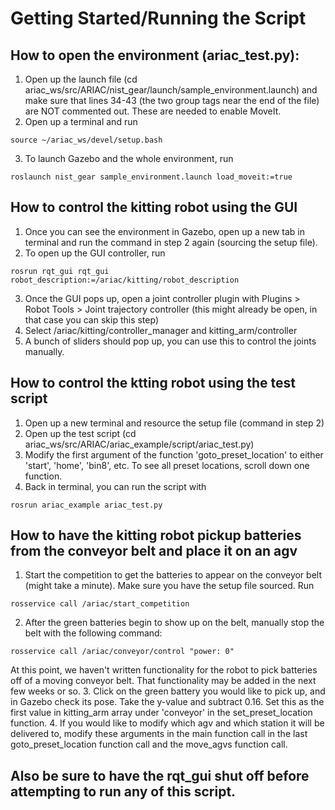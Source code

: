 # Getting Started/Running the Script

## How to open the environment (ariac_test.py):
1. Open up the launch file (cd ariac_ws/src/ARIAC/nist_gear/launch/sample_environment.launch) and make sure that lines 34-43 (the two group tags near the end of the file) are NOT commented out. These are needed to enable MoveIt.
2. Open up a terminal and run
```
source ~/ariac_ws/devel/setup.bash
```
3. To launch Gazebo and the whole environment, run
```
roslaunch nist_gear sample_environment.launch load_moveit:=true
```

## How to control the kitting robot using the GUI
1. Once you can see the environment in Gazebo, open up a new tab in terminal and run the command in step 2 again (sourcing the setup file).
2. To open up the GUI controller, run
```
rosrun rqt_gui rqt_gui robot_description:=/ariac/kitting/robot_description
```
3. Once the GUI pops up, open a joint controller plugin with Plugins > Robot Tools > Joint trajectory controller (this might already be open, in that case you can skip this step)
4. Select /ariac/kitting/controller_manager and kitting_arm/controller
5. A bunch of sliders should pop up, you can use this to control the joints manually.

## How to control the ktting robot using the test script
1. Open up a new terminal and resource the setup file (command in step 2)
2. Open up the test script (cd ariac_ws/src/ARIAC/ariac_example/script/ariac_test.py)
3. Modify the first argument of the function 'goto_preset_location' to either 'start', 'home', 'bin8', etc. To see all preset locations, scroll down one function.
4. Back in terminal, you can run the script with
```
rosrun ariac_example ariac_test.py
```
## How to have the kitting robot pickup batteries from the conveyor belt and place it on an agv
1. Start the competition to get the batteries to appear on the conveyor belt (might take a minute). Make sure you have the setup file sourced. Run 
```
rosservice call /ariac/start_competition
```
2. After the green batteries begin to show up on the belt, manually stop the belt with the following command:
```
rosservice call /ariac/conveyor/control "power: 0"
```
At this point, we haven't written functionality for the robot to pick batteries off of a moving conveyor belt. That functionality may be added in the next few weeks or so.
3. Click on the green battery you would like to pick up, and in Gazebo check its pose. Take the y-value and subtract 0.16. Set this as the first value in kitting_arm array under 'conveyor' in the set_preset_location function.
4. If you would like to modify which agv and which station it will be delivered to, modify these arguments in the main function call in the last goto_preset_location function call and the move_agvs function call.

## Also be sure to have the rqt_gui shut off before attempting to run any of this script.

